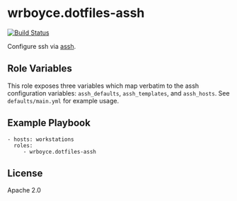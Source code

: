 wrboyce.dotfiles-assh
=====================

[![Build Status](https://travis-ci.org/wrboyce/ansible-dotfiles-assh.svg)](https://travis-ci.org/wrboyce/ansible-dotfiles-assh)

Configure ssh via [assh](https://github.com/moul/advanced-ssh-config).

Role Variables
--------------

This role exposes three variables which map verbatim to the assh configuration variables:
`assh_defaults`, `assh_templates`, and `assh_hosts`. See `defaults/main.yml` for example usage.


Example Playbook
----------------

    - hosts: workstations
      roles:
         - wrboyce.dotfiles-assh

License
-------

Apache 2.0